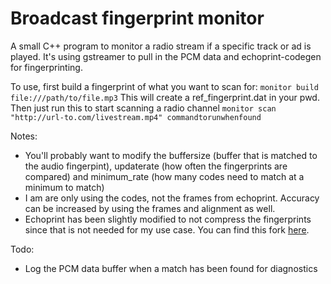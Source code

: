 # Broadcast fingerprint monitor

A small C++ program to monitor a radio stream if a specific track or ad is played. It's using gstreamer to pull in the PCM data and echoprint-codegen for fingerprinting.

To use, first build a fingerprint of what you want to scan for:
	`monitor build file:///path/to/file.mp3`
This will create a ref_fingerprint.dat in your pwd. Then just run this to start scanning a radio channel
	`monitor scan "http://url-to.com/livestream.mp4" commandtorunwhenfound`

Notes:
- You'll probably want to modify the buffersize (buffer that is matched to the audio fingerpint), updaterate (how often the fingerprints are compared) and minimum_rate (how many codes need to match at a minimum to match)
- I am are only using the codes, not the frames from echoprint. Accuracy can be increased by using the frames and alignment as well.
- Echoprint has been slightly modified to not compress the fingerprints since that is not needed for my use case. You can find this fork [here](https://github.com/ThomasColliers/echoprint-codegen).

Todo:
- Log the PCM data buffer when a match has been found for diagnostics